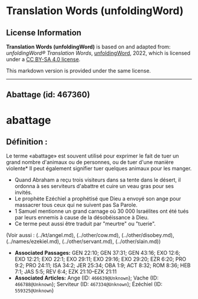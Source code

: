# Translation Words (unfoldingWord)

## License Information

**Translation Words (unfoldingWord)** is based on and adapted from: _unfoldingWord® Translation Words_, [unfoldingWord](https://unfoldingword.org/utw), 2022, which is licensed under a [CC BY-SA 4.0 license](https://creativecommons.org/licenses/by-sa/4.0/legalcode.en).

This markdown version is provided under the same license.



--------------------------------

## Abattage (id: 467360)

abattage
========

Définition :
------------

Le terme «abattage» est souvent utilisé pour exprimer le fait de tuer un grand nombre d'animaux ou de personnes, ou de tuer d'une manière violente\* Il peut également signifier tuer quelques animaux pour les manger.

* Quand Abraham a reçu trois visiteurs dans sa tente dans le désert, il ordonna à ses serviteurs d'abattre et cuire un veau gras pour ses invités.
* Le prophète Ezéchiel a prophétisé que Dieu a envoyé son ange pour massacrer tous ceux qui ne suivent pas Sa Parole.
* 1 Samuel mentionne un grand carnage où 30 000 Israélites ont été tués par leurs ennemis à cause de la désobéissance à Dieu.
* Ce terme peut aussi être traduit par "meurtre" ou "tuerie".

(Voir aussi : (../kt/angel.md), (../other/cow.md), (../other/disobey.md), (../names/ezekiel.md), (../other/servant.md), (../other/slain.md))

* **Associated Passages:** GEN 22:10; GEN 37:31; GEN 43:16; EXO 12:6; EXO 12:21; EXO 22:1; EXO 29:11; EXO 29:16; EXO 29:20; EZR 6:20; PRO 9:2; PRO 24:11; ISA 34:2; JER 25:34; OBA 1:9; ACT 8:32; ROM 8:36; HEB 7:1; JAS 5:5; REV 6:4; EZK 21:10–EZK 21:11
* **Associated Articles:** Ange (ID: `466639@Unknown`); Vache  (ID: `466788@Unknown`); Serviteur (ID: `467334@Unknown`); Ézéchiel (ID: `559325@Unknown`)

